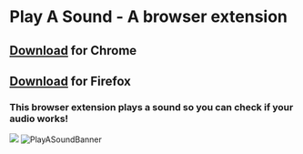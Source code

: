 # Play A Sound - A browser extension

## [Download](https://chrome.google.com/webstore/detail/play-a-sound/lophbbmejgjiindjndmnanmepnnokldm/) for Chrome
## [Download](https://addons.mozilla.org/en-US/firefox/addon/virej-dasani/) for Firefox

### This browser extension plays a sound so you can check if your audio works!

![](https://github.com/virejdasani/PlayASound/blob/master/assets/storeAssets/SC01.png)
![PlayASoundBanner](https://github.com/virejdasani/PlayASound/blob/master/assets/storeAssets/promo-tiles/banner.png?raw=true)



